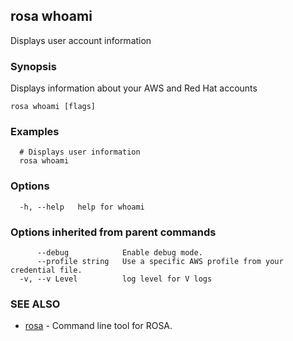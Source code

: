 ## rosa whoami

Displays user account information

### Synopsis

Displays information about your AWS and Red Hat accounts

```
rosa whoami [flags]
```

### Examples

```
  # Displays user information
  rosa whoami
```

### Options

```
  -h, --help   help for whoami
```

### Options inherited from parent commands

```
      --debug            Enable debug mode.
      --profile string   Use a specific AWS profile from your credential file.
  -v, --v Level          log level for V logs
```

### SEE ALSO

* [rosa](rosa.md)	 - Command line tool for ROSA.

